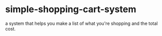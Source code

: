 # simple-shopping-cart-system
a system that helps you make a list of what you're shopping and the total cost.
